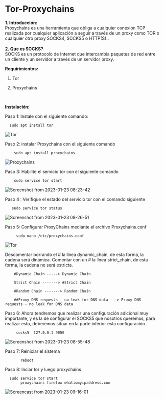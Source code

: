 # Tor-Proxychains
<b>1. Introducción:</b>
<br>
Proxychains es una herramienta que obliga a cualquier conexión TCP realizada por cualquier aplicación a seguir a través de un proxy como TOR o cualquier otro proxy SOCKS4, SOCKS5 o HTTP(S)..
<br>
<BR>
<B>2. Que es SOCKS?</B>
<BR>
SOCKS es un protocolo de Internet que intercambia paquetes de red entre un cliente y un servidor a través de un servidor proxy.

<b>Requirimientos:</b>
<br>
1. Tor

2. Proxychains
<br>

<b>Instalación:</b>
<br>
  
Paso 1: Instale con el siguiente comando:
  ```
    sudo apt install tor
   ``` 
![Tor](https://user-images.githubusercontent.com/120317751/213859515-ef8c9107-b946-45fb-a75d-620ce06c14d1.gif)

Paso 2: instalar Proxychains con el siguiente comando
```
    sudo apt install proxychains   
```

![Proxychains](https://user-images.githubusercontent.com/120317751/213860469-a9916cd1-a6ae-4881-8328-0d8909049726.gif)

Paso 3: Habilite el servicio tor con el siguiente comando
```
    sudo service tor start
 ```   
    
![Screenshot from 2023-01-23 08-23-42](https://user-images.githubusercontent.com/120317751/213958487-3530288c-fff4-45a3-bf31-a9bf81199314.png)

Paso 4 : Verifique el estado del servicio tor con el comando siguiente
```
   sudo service tor status
 ```  

![Screenshot from 2023-01-23 08-26-51](https://user-images.githubusercontent.com/120317751/213958784-84797fd3-3cfd-4e21-94c7-3decff07a3e2.png)

Paso 5: Configurar ProxyChains mediante el archivo Proxychains.conf
```
     sudo nano /etc/proxychains.conf
 ``` 
  
![Tor](https://user-images.githubusercontent.com/120317751/213960159-e0e265a5-670c-41bd-bdb6-750601bd9551.gif)
  
  
Descomentar borrando el # la línea dynamic_chain, de esta forma, la cadena será dinámica.
Comentar con un # la línea strict_chain, de esta forma, la cadena no será estricta.
  
 ``` 
     #Dynamic Chain -----> Dynamic Chain
  
     Strict Chain -------> #Strict Chain
  
     #Random Chain -------> Random Chain 
  
     ##Proxy DNS requests - no leak for DNS data ---> Proxy DNS requests - no leak for DNS data
  ```
Paso 6: Ahora tendremos que realizar una configuración adicional muy importante, y es la de configurar el SOCKS5 que nosotros queremos, para realizar esto, deberemos situar en la parte inferior esta configuración
 ``` 
      socks5  127.0.0.1 9050
  ```
  
  
![Screenshot from 2023-01-23 08-55-48](https://user-images.githubusercontent.com/120317751/213961008-c6814422-bdfa-4662-a0df-9d6fd2bd7fa3.png)


Paso 7: Reiniciar el sistema
```
       reboot
  ``` 
   
Paso 8: Inciar tor y luego proxychains
```
  sudo service tor start
       proxychains firefox whatismyipaddress.com
  ``` 
   
   
![Screencast from 2023-01-23 09-16-01](https://user-images.githubusercontent.com/120317751/213963120-9d7e6406-fcaf-4de7-a30e-6c380f704d4b.gif)
   
   
   
   
   
   

    








